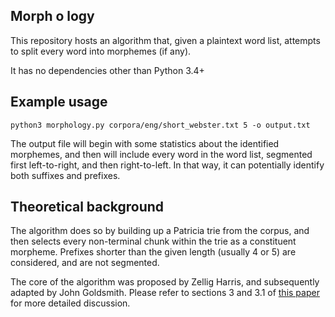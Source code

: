 ## Morph o logy

This repository hosts an algorithm that, given a plaintext word list,
attempts to split every word into morphemes (if any). 

It has no dependencies other than Python 3.4+

## Example usage

```python3 morphology.py corpora/eng/short_webster.txt 5 -o output.txt```

The output file will begin with some statistics about the identified morphemes,
and then will include every word in the word list, segmented first left-to-right,
and then right-to-left. In that way, it can potentially identify both suffixes and prefixes. 

## Theoretical background

The algorithm does so by building up a Patricia trie from the corpus,
and then selects every non-terminal chunk within the trie as a constituent morpheme.
Prefixes shorter than the given length (usually 4 or 5) are considered, 
and are not segmented.

The core of the algorithm was proposed by Zellig Harris, and subsequently adapted 
by John Goldsmith. Please refer to sections 3 and 3.1 of 
[this paper](https://people.cs.uchicago.edu/~jagoldsm/Papers/algorithm.pdf)
for more detailed discussion.


